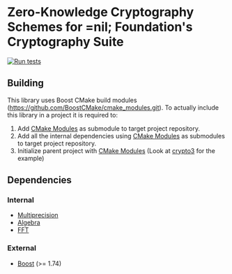 # Zero-Knowledge Cryptography Schemes for =nil; Foundation's Cryptography Suite

[![Run tests](https://github.com/NilFoundation/crypto3-pubkey/actions/workflows/run_tests.yml/badge.svg)](https://github.com/NilFoundation/crypto3-pubkey/actions/workflows/run_tests.yml)

## Building

This library uses Boost CMake build modules (https://github.com/BoostCMake/cmake_modules.git). To actually include this
library in a project it is required to:

1. Add [CMake Modules](https://github.com/BoostCMake/cmake_modules.git) as submodule to target project repository.
2. Add all the internal dependencies using [CMake Modules](https://github.com/BoostCMake/cmake_modules.git) as
   submodules to target project repository.
3. Initialize parent project with [CMake Modules](https://github.com/BoostCMake/cmake_modules.git) (Look
   at [crypto3](https://github.com/nilfoundation/crypto3.git) for the example)

## Dependencies

### Internal

* [Multiprecision](https://github.com/nilfoundation/crypto3-multiprecision.git)
* [Algebra](https://github.com/nilfoundation/crypto3-algebra.git)
* [FFT](https://github.com/nilfoundation/crypto3-fft.git)

### External

* [Boost](https://boost.org) (>= 1.74)
